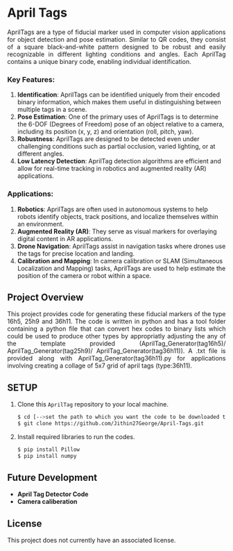 # April Tags

<p align="justify">
AprilTags are a type of fiducial marker used in computer vision applications for object detection and pose estimation. Similar to QR codes, they consist of a square black-and-white pattern designed to be robust and easily recognizable in different lighting conditions and angles. Each AprilTag contains a unique binary code, enabling individual identification.
</p>

### Key Features:

1. **Identification**: AprilTags can be identified uniquely from their encoded binary information, which makes them useful in distinguishing between multiple tags in a scene.
2. **Pose Estimation**: One of the primary uses of AprilTags is to determine the 6-DOF (Degrees of Freedom) pose of an object relative to a camera, including its position (x, y, z) and orientation (roll, pitch, yaw).
3. **Robustness**: AprilTags are designed to be detected even under challenging conditions such as partial occlusion, varied lighting, or at different angles.
4. **Low Latency Detection**: AprilTag detection algorithms are efficient and allow for real-time tracking in robotics and augmented reality (AR) applications.
   
### Applications:

1. **Robotics**: AprilTags are often used in autonomous systems to help robots identify objects, track positions, and localize themselves within an environment.
2. **Augmented Reality (AR)**: They serve as visual markers for overlaying digital content in AR applications.
3. **Drone Navigation**: AprilTags assist in navigation tasks where drones use the tags for precise location and landing.
4. **Calibration and Mapping**: In camera calibration or SLAM (Simultaneous Localization and Mapping) tasks, AprilTags are used to help estimate the position of the camera or robot within a space.

## Project Overview
<p align="justify">
This project provides code for generating these fiducial markers of the type 16h5, 25h9 and 36h11. The code is written in python and  has a tool folder containing a python file that can convert hex codes to binary lists which could be used to produce other types by appropriatly adjusting the any of the template provided (AprilTag_Generator(tag16h5)/ AprilTag_Generator(tag25h9)/ AprilTag_Generator(tag36h11)). A .txt file is provided along with AprilTag_Generator(tag36h11).py for applications involving creating a collage of 5x7 grid of april tags (type:36h11).
</p>

## SETUP

1. Clone this `AprilTag` repository to your local machine.

    ```bash
    $ cd [-->set the path to which you want the code to be downloaded to<--]
    $ git clone https://github.com/Jithin27George/April-Tags.git
    ```
2. Install required libraries to run the codes.

    ```bash
    $ pip install Pillow
    $ pip install numpy
    ```

## Future Development

- **April Tag Detector Code**
- **Camera caliberation**


## License

This project does not currently have an associated license.
